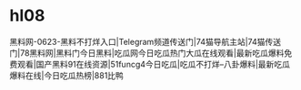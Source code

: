 # hl08
黑料网-0623-黑料不打烊入口|Telegram频道传送门|74猫导航主站|74猫传送门|78黑料网|黑料门今日黑料|吃瓜网今日吃瓜热门大瓜在线观看|最新吃瓜爆料免费观看|国产黑料91在线资源|51funcg4今日吃瓜|吃瓜不打烊–八卦爆料|最新吃瓜爆料在线|今日吃瓜热榜|881比鸭
